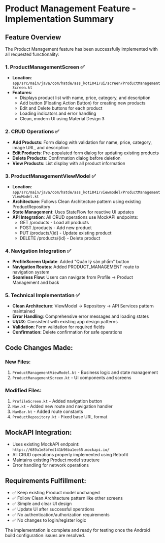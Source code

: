 # Product Management Feature - Implementation Summary

## Feature Overview
The Product Management feature has been successfully implemented with all requested functionality:

### 1. ProductManagementScreen ✅
- **Location**: `app/src/main/java/com/hatde/ass_kot1041/ui/screen/ProductManagementScreen.kt`
- **Features**:
  - Displays product list with name, price, category, and description
  - Add button (Floating Action Button) for creating new products
  - Edit and Delete buttons for each product
  - Loading indicators and error handling
  - Clean, modern UI using Material Design 3

### 2. CRUD Operations ✅
- **Add Products**: Form dialog with validation for name, price, category, image URL, and description
- **Edit Products**: Pre-populated form dialog for updating existing products
- **Delete Products**: Confirmation dialog before deletion
- **View Products**: List display with all product information

### 3. ProductManagementViewModel ✅
- **Location**: `app/src/main/java/com/hatde/ass_kot1041/viewmodel/ProductManagementViewModel.kt`
- **Architecture**: Follows Clean Architecture pattern using existing ProductRepository
- **State Management**: Uses StateFlow for reactive UI updates
- **API Integration**: All CRUD operations use MockAPI endpoints:
  - GET /products - Load all products
  - POST /products - Add new product
  - PUT /products/{id} - Update existing product
  - DELETE /products/{id} - Delete product

### 4. Navigation Integration ✅
- **ProfileScreen Update**: Added "Quản lý sản phẩm" button
- **Navigation Routes**: Added PRODUCT_MANAGEMENT route to navigation system
- **Seamless Flow**: Users can navigate from Profile → Product Management and back

### 5. Technical Implementation ✅
- **Clean Architecture**: ViewModel → Repository → API Services pattern maintained
- **Error Handling**: Comprehensive error messages and loading states
- **UI/UX**: Consistent with existing app design patterns
- **Validation**: Form validation for required fields
- **Confirmation**: Delete confirmation for safe operations

## Code Changes Made:

### New Files:
1. `ProductManagementViewModel.kt` - Business logic and state management
2. `ProductManagementScreen.kt` - UI components and screens

### Modified Files:
1. `ProfileScreen.kt` - Added navigation button
2. `Nav.kt` - Added new route and navigation handler
3. `NavBar.kt` - Added route constants
4. `ProductRepository.kt` - Fixed base URL format

## MockAPI Integration:
- Uses existing MockAPI endpoint: `https://689a1e8bfed141b96ba1ee55.mockapi.io/`
- All CRUD operations properly implemented using Retrofit
- Maintains existing Product model structure
- Error handling for network operations

## Requirements Fulfillment:
- ✅ Keep existing Product model unchanged
- ✅ Follow Clean Architecture pattern like other screens
- ✅ Simple and clear UI design
- ✅ Update UI after successful operations
- ✅ No authentication/authorization requirements
- ✅ No changes to login/register logic

The implementation is complete and ready for testing once the Android build configuration issues are resolved.